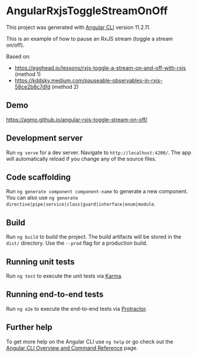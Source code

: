 # AngularRxjsToggleStreamOnOff

This project was generated with [Angular CLI](https://github.com/angular/angular-cli) version 11.2.11. 

This is an example of how to pause an RxJS stream (toggle a stream on/off).

Based on: 

- https://egghead.io/lessons/rxjs-toggle-a-stream-on-and-off-with-rxjs (method 1)
- https://kddsky.medium.com/pauseable-observables-in-rxjs-58ce2b8c7dfd (method 2)

## Demo

https://agmo.github.io/angular-rxjs-toggle-stream-on-off/

## Development server

Run `ng serve` for a dev server. Navigate to `http://localhost:4200/`. The app will automatically reload if you change any of the source files.

## Code scaffolding

Run `ng generate component component-name` to generate a new component. You can also use `ng generate directive|pipe|service|class|guard|interface|enum|module`.

## Build

Run `ng build` to build the project. The build artifacts will be stored in the `dist/` directory. Use the `--prod` flag for a production build.

## Running unit tests

Run `ng test` to execute the unit tests via [Karma](https://karma-runner.github.io).

## Running end-to-end tests

Run `ng e2e` to execute the end-to-end tests via [Protractor](http://www.protractortest.org/).

## Further help

To get more help on the Angular CLI use `ng help` or go check out the [Angular CLI Overview and Command Reference](https://angular.io/cli) page.
